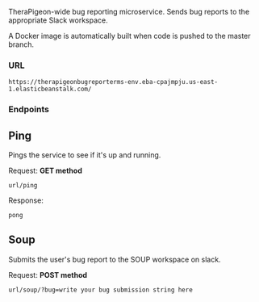 TheraPigeon-wide bug reporting microservice. Sends bug reports to the appropriate Slack workspace.

A Docker image is automatically built when code is pushed to the master branch.

### URL

```
https://therapigeonbugreporterms-env.eba-cpajmpju.us-east-1.elasticbeanstalk.com/
```

### Endpoints

## Ping

Pings the service to see if it's up and running.

Request: **GET method**

```
url/ping
```

Response:

```
pong
```

## Soup

Submits the user's bug report to the SOUP workspace on slack.

Request: **POST method**

```
url/soup/?bug=write your bug submission string here
```